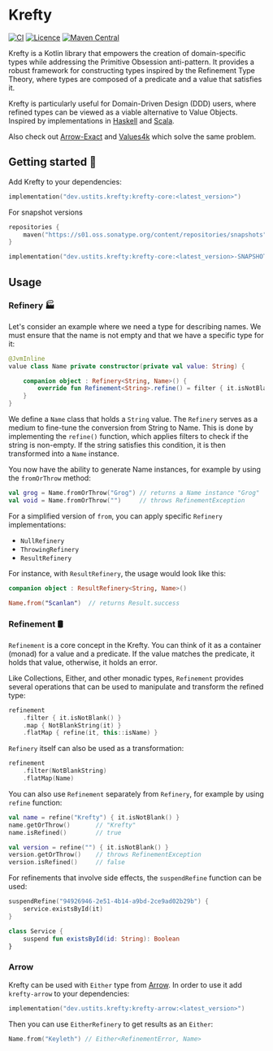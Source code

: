 # Krefty

[![CI](https://github.com/ustits/krefty/actions/workflows/build.yml/badge.svg)](https://github.com/ustits/krefty/actions/workflows/build.yml)
[![Licence](https://img.shields.io/github/license/ustits/krefty)](https://github.com/ustits/krefty/blob/main/LICENSE)
[![Maven Central](https://maven-badges.herokuapp.com/maven-central/dev.ustits.krefty/krefty-core/badge.svg)](https://maven-badges.herokuapp.com/maven-central/dev.ustits.krefty/krefty-core)

Krefty is a Kotlin library that empowers the creation of domain-specific types while addressing the Primitive Obsession anti-pattern. 
It provides a robust framework for constructing types inspired by the Refinement Type Theory, where types are composed of a predicate and a value that satisfies it.

Krefty is particularly useful for Domain-Driven Design (DDD) users, where refined types can be viewed as a viable 
alternative to Value Objects. 
Inspired by implementations in [Haskell](https://github.com/nikita-volkov/refined)
and [Scala](https://github.com/fthomas/refined).

Also check out [Arrow-Exact](https://github.com/arrow-kt/arrow-exact) and [Values4k](https://github.com/fork-handles/forkhandles/tree/trunk/values4k) which solve the same problem. 

## Getting started 🚀

Add Krefty to your dependencies:

``` kotlin
implementation("dev.ustits.krefty:krefty-core:<latest_version>")
```

For snapshot versions

``` kotlin
repositories {
    maven("https://s01.oss.sonatype.org/content/repositories/snapshots")
}

implementation("dev.ustits.krefty:krefty-core:<latest_version>-SNAPSHOT")
```

## Usage

### Refinery 🏭

Let's consider an example where we need a type for describing names. We must ensure that the name is not empty and that 
we have a specific type for it:

```kotlin
@JvmInline
value class Name private constructor(private val value: String) {

    companion object : Refinery<String, Name>() {
        override fun Refinement<String>.refine() = filter { it.isNotBlank() }.map { Name(it) }
    }
}
```

We define a `Name` class that holds a `String` value.
The `Refinery` serves as a medium to fine-tune the conversion from String to Name. This is done by implementing 
the `refine()` function, which applies filters to check if the string is non-empty. 
If the string satisfies this condition, it is then transformed into a `Name` instance.

You now have the ability to generate Name instances, for example by using the `fromOrThrow` method:

``` kotlin
val grog = Name.fromOrThrow("Grog") // returns a Name instance "Grog"
val void = Name.fromOrThrow("")     // throws RefinementException
```

For a simplified version of `from`, you can apply specific `Refinery` implementations:

- `NullRefinery`
- `ThrowingRefinery`
- `ResultRefinery`

For instance, with `ResultRefinery`, the usage would look like this:

``` kotlin
companion object : ResultRefinery<String, Name>()

Name.from("Scanlan")  // returns Result.success
```

### Refinement 🛢️

`Refinement` is a core concept in the Krefty. You can think of it as a container (monad) for a value and a predicate.
If the value matches the predicate, it holds that value, otherwise, it holds an error.

Like Collections, Either, and other monadic types, `Refinement` provides several operations that can be used to 
manipulate and transform the refined type:

```kotlin
refinement
    .filter { it.isNotBlank() }
    .map { NotBlankString(it) }
    .flatMap { refine(it, this::isName) }
```

`Refinery` itself can also be used as a transformation:

```kotlin
refinement
    .filter(NotBlankString)
    .flatMap(Name)
```

You can also use `Refinement` separately from `Refinery`, for example by using `refine` function:

```kotlin
val name = refine("Krefty") { it.isNotBlank() } 
name.getOrThrow()       // "Krefty"
name.isRefined()        // true

val version = refine("") { it.isNotBlank() }
version.getOrThrow()    // throws RefinementException
version.isRefined()     // false
```

For refinements that involve side effects, the `suspendRefine` function can be used:

```kotlin
suspendRefine("94926946-2e51-4b14-a9bd-2ce9ad02b29b") {
    service.existsById(it)
}

class Service {
    suspend fun existsById(id: String): Boolean
}
```

### Arrow

Krefty can be used with `Either` type from [Arrow](https://github.com/arrow-kt/arrow). In order to use it add `krefty-arrow` to your dependencies:

``` kotlin
implementation("dev.ustits.krefty:krefty-arrow:<latest_version>")
```

Then you can use `EitherRefinery` to get results as an `Either`:

```kotlin
Name.from("Keyleth") // Either<RefinementError, Name>
```
